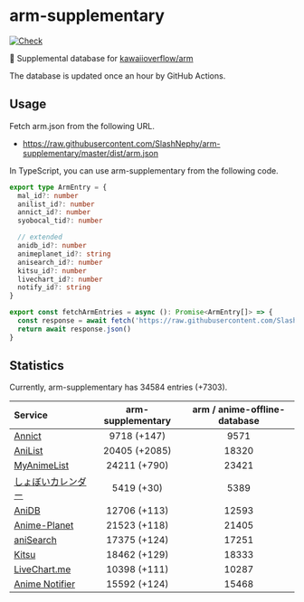 # arm-supplementary

[![Check](https://github.com/SlashNephy/arm-supplementary/actions/workflows/check-node.yml/badge.svg)](https://github.com/SlashNephy/arm-supplementary/actions/workflows/check-node.yml)

💊 Supplemental database for [kawaiioverflow/arm](https://github.com/kawaiioverflow/arm)

The database is updated once an hour by GitHub Actions.

## Usage

Fetch arm.json from the following URL.

- https://raw.githubusercontent.com/SlashNephy/arm-supplementary/master/dist/arm.json

In TypeScript, you can use arm-supplementary from the following code.

```TypeScript
export type ArmEntry = {
  mal_id?: number
  anilist_id?: number
  annict_id?: number
  syobocal_tid?: number

  // extended
  anidb_id?: number
  animeplanet_id?: string
  anisearch_id?: number
  kitsu_id?: number
  livechart_id?: number
  notify_id?: string
}

export const fetchArmEntries = async (): Promise<ArmEntry[]> => {
  const response = await fetch('https://raw.githubusercontent.com/SlashNephy/arm-supplementary/master/dist/arm.json')
  return await response.json()
}
```

## Statistics

Currently, arm-supplementary has 34584 entries (+7303).

| Service                                     | arm-supplementary | arm / anime-offline-database |
| :------------------------------------------ | :---------------: | :--------------------------: |
| [Annict](https://annict.com)                |    9718 (+147)    |             9571             |
| [AniList](https://anilist.co)               |   20405 (+2085)   |            18320             |
| [MyAnimeList](https://myanimelist.net)      |   24211 (+790)    |            23421             |
| [しょぼいカレンダー](https://cal.syoboi.jp) |    5419 (+30)     |             5389             |
| [AniDB](https://anidb.net)                  |   12706 (+113)    |            12593             |
| [Anime-Planet](https://anime-planet.com)    |   21523 (+118)    |            21405             |
| [aniSearch](https://anisearch.com)          |   17375 (+124)    |            17251             |
| [Kitsu](https://kitsu.io)                   |   18462 (+129)    |            18333             |
| [LiveChart.me](https://livechart.me)        |   10398 (+111)    |            10287             |
| [Anime Notifier](https://notify.moe)        |   15592 (+124)    |            15468             |
